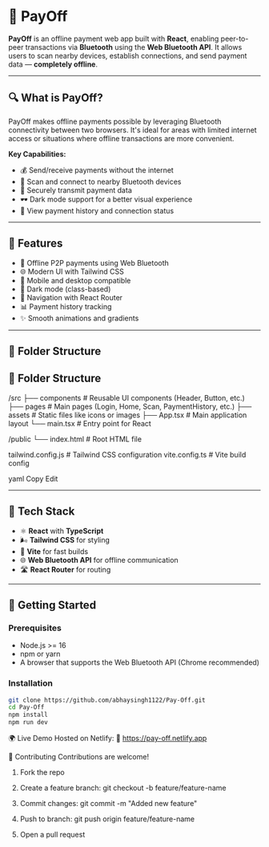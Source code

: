 # 💸 PayOff

**PayOff** is an offline payment web app built with **React**, enabling peer-to-peer transactions via **Bluetooth** using the **Web Bluetooth API**. It allows users to scan nearby devices, establish connections, and send payment data — **completely offline**.

---

## 🔍 What is PayOff?

PayOff makes offline payments possible by leveraging Bluetooth connectivity between two browsers. It's ideal for areas with limited internet access or situations where offline transactions are more convenient.

**Key Capabilities:**
- 💰 Send/receive payments without the internet
- 📡 Scan and connect to nearby Bluetooth devices
- 🔐 Securely transmit payment data
- 🕶️ Dark mode support for a better visual experience
- 🧾 View payment history and connection status

---

## 🚀 Features

- 🔗 Offline P2P payments using Web Bluetooth
- 🌐 Modern UI with Tailwind CSS
- 📱 Mobile and desktop compatible
- 🌙 Dark mode (class-based)
- 🧭 Navigation with React Router
- 📊 Payment history tracking
- ✨ Smooth animations and gradients

---

## 📁 Folder Structure

## 📁 Folder Structure

/src
├── components # Reusable UI components (Header, Button, etc.)
├── pages # Main pages (Login, Home, Scan, PaymentHistory, etc.)
├── assets # Static files like icons or images
├── App.tsx # Main application layout
└── main.tsx # Entry point for React

/public
└── index.html # Root HTML file

tailwind.config.js # Tailwind CSS configuration
vite.config.ts # Vite build config

yaml
Copy
Edit

---

## 🧰 Tech Stack

- ⚛️ **React** with **TypeScript**
- 🌬️ **Tailwind CSS** for styling
- 🚀 **Vite** for fast builds
- 🌐 **Web Bluetooth API** for offline communication
- 🛣️ **React Router** for routing

---

## 🔧 Getting Started

### Prerequisites

- Node.js >= 16
- npm or yarn
- A browser that supports the Web Bluetooth API (Chrome recommended)

### Installation

```bash
git clone https://github.com/abhaysingh1122/Pay-Off.git
cd Pay-Off
npm install
npm run dev
```
🌍 Live Demo
Hosted on Netlify:
🔗 https://pay-off.netlify.app

🤝 Contributing
Contributions are welcome!

1. Fork the repo

2. Create a feature branch: git checkout -b feature/feature-name

3. Commit changes: git commit -m "Added new feature"

4. Push to branch: git push origin feature/feature-name

5. Open a pull request

